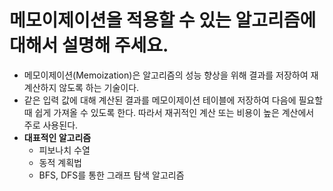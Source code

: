 # 메모이제이션을 적용할 수 있는 알고리즘에 대해서 설명해 주세요.

- 메모이제이션(Memoization)은 알고리즘의 성능 향상을 위해 결과를 저장하여 재계산하지 않도록 하는 기술이다.
- 같은 입력 값에 대해 계산된 결과를 메모이제이션 테이블에 저장하여 다음에 필요할 때 쉽게 가져올 수 있도록 한다.
    따라서 재귀적인 계산 또는 비용이 높은 계산에서 주로 사용된다.
- **대표적인 알고리즘**
  - 피보나치 수열
  - 동적 계획법
  - BFS, DFS를 통한 그래프 탐색 알고리즘